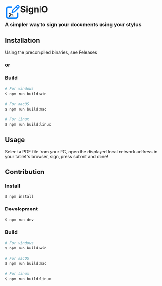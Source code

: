 # <img align="left" src="resources/icon.svg" width="50"> SignIO
### A simpler way to sign your documents using your stylus

## Installation

Using the precompiled binaries, see Releases

### or

### Build

```bash
# For windows
$ npm run build:win

# For macOS
$ npm run build:mac

# For Linux
$ npm run build:linux
```

## Usage

Select a PDF file from your PC, open the displayed local network address in your tablet's browser, sign, press submit and done!


## Contribution

### Install

```bash
$ npm install
```

### Development

```bash
$ npm run dev
```

### Build

```bash
# For windows
$ npm run build:win

# For macOS
$ npm run build:mac

# For Linux
$ npm run build:linux
```
